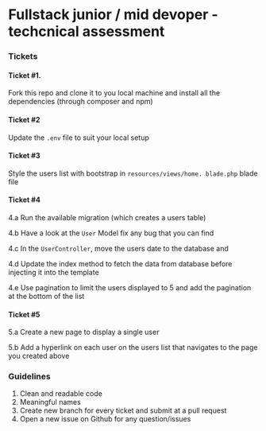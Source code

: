 # Fullstack junior / mid devoper - techcnical assessment


### Tickets
#### Ticket #1. 

Fork this repo and clone it to you local machine and install all the dependencies (through composer and npm) 

#### Ticket #2

Update the `.env` file to suit your local setup

#### Ticket #3

Style the users list with bootstrap in `resources/views/home.
blade.php` blade file

#### Ticket #4

4.a Run the available migration (which creates a users table)

4.b Have a look at the `User` Model fix any bug that you can find

4.c In the `UserController`, move the users date to the database and 

4.d Update the index method to fetch the data from database before injecting it into the template

4.e Use pagination to limit the users displayed to 5 and add the pagination at the bottom of the list

#### Ticket #5

5.a Create a new page to display a single user

5.b Add a hyperlink on each user on the users list that navigates to the page you created above



### Guidelines

1. Clean and readable code
2. Meaningful names
3. Create new branch for every ticket and submit at a pull request
4. Open a new issue on Github for any question/issues




